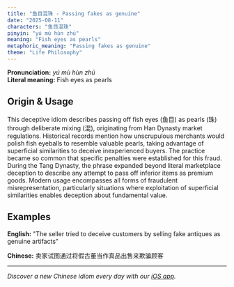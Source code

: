 ```yaml
---
title: "鱼目混珠 - Passing fakes as genuine"
date: "2025-08-11"
characters: "鱼目混珠"
pinyin: "yú mù hùn zhū"
meaning: "Fish eyes as pearls"
metaphoric_meaning: "Passing fakes as genuine"
theme: "Life Philosophy"
---
```


**Pronunciation:** *yú mù hùn zhū*  
**Literal meaning:** Fish eyes as pearls

## Origin & Usage

This deceptive idiom describes passing off fish eyes (鱼目) as pearls (珠) through deliberate mixing (混), originating from Han Dynasty market regulations. Historical records mention how unscrupulous merchants would polish fish eyeballs to resemble valuable pearls, taking advantage of superficial similarities to deceive inexperienced buyers. The practice became so common that specific penalties were established for this fraud. During the Tang Dynasty, the phrase expanded beyond literal marketplace deception to describe any attempt to pass off inferior items as premium goods. Modern usage encompasses all forms of fraudulent misrepresentation, particularly situations where exploitation of superficial similarities enables deception about fundamental value.

## Examples

**English:** "The seller tried to deceive customers by selling fake antiques as genuine artifacts"

**Chinese:** 卖家试图通过将假古董当作真品出售来欺骗顾客

---

*Discover a new Chinese idiom every day with our [iOS app](https://apps.apple.com/us/app/daily-chinese-idioms/id6740611324).*
